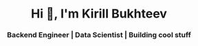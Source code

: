 <h1 align="center">Hi 👋, I'm Kirill Bukhteev</h1>
<h3 align="center">Backend Engineer | Data Scientist | Building cool stuff</h3>
